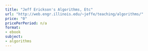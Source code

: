 ```yaml
---
title: "Jeff Erickson's Algorithms, Etc"
url: "http://web.engr.illinois.edu/~jeffe/teaching/algorithms/"
price: "0"
pricePerPeriod: n/a
format: 
- ebook
subject: 
- algorithms
---
```

